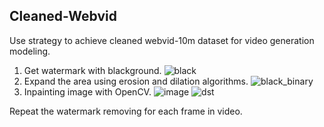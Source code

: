## Cleaned-Webvid
Use strategy to achieve cleaned webvid-10m dataset for video generation modeling. 

1. Get watermark with blackground.
![black](https://github.com/feizc/Cleaned-Webvid/assets/37614046/5e3cbe2f-cdea-45b6-9737-ba4e032c1fe6)
2. Expand the area using erosion and dilation algorithms.
![black_binary](https://github.com/feizc/Cleaned-Webvid/assets/37614046/ee529021-6608-48e8-8e24-b8cddec97a4b)
3. Inpainting image with OpenCV.
![image](https://github.com/feizc/Cleaned-Webvid/assets/37614046/f4c562c7-969c-4e50-a9ab-cc721fe03aa3)
![dst](https://github.com/feizc/Cleaned-Webvid/assets/37614046/8b14a5db-2a67-420d-90ec-23c2e3fa0c6b)

Repeat the watermark removing for each frame in video. 

